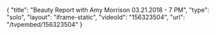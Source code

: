 {
    "title": "Beauty Report with Amy Morrison 03.21.2018 - 7 PM",
    "type": "solo",
    "layout": "iframe-static",
    "videoId": "156323504",
    "url": "\/tvpembed\/156323504"
}